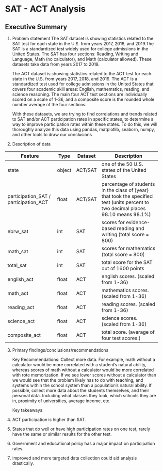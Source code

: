 # SAT - ACT Analysis

## Executive Summary
1. Problem statement
    The SAT dataset is showing statistics related to the SAT test for each state in the U.S. from years 2017, 2018, and 2019.The SAT is a standardized test widely used for college admissions in the United States. The SAT has four sections: Reading, Writing and Language, Math (no calculator), and Math (calculator allowed). These datasets take data from years 2017 to 2019.

    The ACT dataset is showing statistics related to the ACT test for each state in the U.S. from years 2017, 2018, and 2019. The ACT is a standardized test used for college admissions in the United States that covers four academic skill areas: English, mathematics, reading, and science reasoning. The main four ACT test sections are individually scored on a scale of 1–36, and a composite score is the rounded whole number average of the four sections. 

    With these datasets, we are trying to find correlations and trends related to SAT and/or ACT participation rates in specific states, to determine a way to improve participation rates within these states. To do this, we will thoroughly analyze this data using pandas, matplotlib, seaborn, numpy, and other tools to draw our conclusions

2. Description of data

|Feature|Type|Dataset|Description|
|---|---|---|---|
|state|object|ACT/SAT|one of the 50 U.S. states of the United States| 
|participation_SAT / participation_ACT|float|ACT/SAT|percentage of students in the class of {year} that took the specified test (units percent to two decimal places 98.10 means 98.1%)| 
|ebrw_sat|int|SAT|scores for evidence-based reading and writing (total score = 800)| 
|math_sat|int|SAT|scores for mathematics (total score = 800)|
|total_sat|int|SAT|total score for the SAT out of 1600 points| 
|english_act|float|ACT|english scores. (scaled from 1-36)| 
|math_act|float|ACT|mathematics scores. (scaled from 1-36)|
|reading_act|float|ACT|reading scores. (scaled from 1-36)|
|science_act|float|ACT|science scores. (scaled from 1-36)|
|composite_act|float|ACT|total score. (average of four test scores.)|

3. Primary findings/conclusions/recommendations
    
    Key Recommendations: Collect more data. For example, math without a calculator would be more correlated with a student’s natural ability, whereas scores of math without a calculator would be more correlated with rote memorization. If we see lower scores without a calculator than we would see that the problem likely has to do with teaching, and systems within the school system than a population’s natural ability. If possible, collect more data about the students themselves, and their personal data. Including what classes they took, which schools they are in, proximity of universities, average income, etc.

    Key takeaways:

1. ACT participation is higher than SAT.
2. States that do well or have high participation rates on one test, rarely have the same or similar results for the other test.
3. Government and educational policy has a major impact on participation rates.
4. Improved and more targeted data collection could aid analysis drastically.


